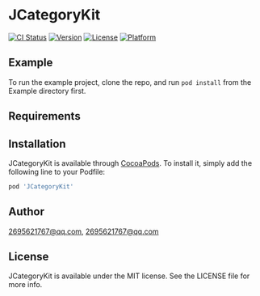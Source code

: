 # JCategoryKit

[![CI Status](https://img.shields.io/travis/2695621767@qq.com/JCategoryKit.svg?style=flat)](https://travis-ci.org/2695621767@qq.com/JCategoryKit)
[![Version](https://img.shields.io/cocoapods/v/JCategoryKit.svg?style=flat)](https://cocoapods.org/pods/JCategoryKit)
[![License](https://img.shields.io/cocoapods/l/JCategoryKit.svg?style=flat)](https://cocoapods.org/pods/JCategoryKit)
[![Platform](https://img.shields.io/cocoapods/p/JCategoryKit.svg?style=flat)](https://cocoapods.org/pods/JCategoryKit)

## Example

To run the example project, clone the repo, and run `pod install` from the Example directory first.

## Requirements

## Installation

JCategoryKit is available through [CocoaPods](https://cocoapods.org). To install
it, simply add the following line to your Podfile:

```ruby
pod 'JCategoryKit'
```

## Author

2695621767@qq.com, 2695621767@qq.com

## License

JCategoryKit is available under the MIT license. See the LICENSE file for more info.

